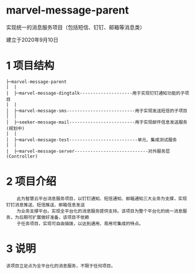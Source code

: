 # marvel-message-parent

实现统一的消息服务项目（包括短信、钉钉、邮箱等消息类）

建立于2020年9月10日

# 1 项目结构
```
├─marvel-message-parent
|  |
|  ├─marvel-message-dingtalk--------------------用于实现钉钉通知功能的子项目
|  |
│  ├─marvel-message-sms--------------------------用于实现发送短信的子项目
│  │ 
│  ├─seeker-message-mail-------------------------用于实现邮件信息发送服务(规划中)
|  |
│  ├─marvel-message-test--------------------------单元、集成测试服务
|  |
|  ├─marvel-message-server----------------------------对外服务层(Controller)

```

# 2 项目介绍
```
    此为智慧云平台消息服务项目，以钉钉通知、短信通知、邮箱通知三大业务为支撑，实现钉钉消息推送、短信推送、邮箱信息发送
    为业务支撑平台。实现全平台化的消息服务提供支持。该项目为整个平台化的统一消息服务，为后期可扩展做好准备，该项目不依赖
    于任务项目，实现可自由插拨，以达到通用、易用可集成的特点。    
```
# 3 说明

    该项目立足点为全平台化的消息服务，不限于任何项目。